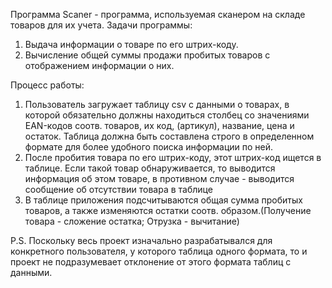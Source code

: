 Программа Scaner - программа, используемая сканером на складе товаров для их учета.
Задачи программы:
1. Выдача информации о товаре по его штрих-коду.
2. Вычисление общей суммы продажи пробитых товаров с отображением информации о них.

Процесс работы:
1. Пользователь загружает таблицу csv с данными о товарах, в которой обязательно должны находиться столбец со значениями EAN-кодов
соотв. товаров, их код, (артикул), название, цена и остаток. Таблица должна быть составлена строго в определенном формате
для более удобного поиска информации по ней.
2. После пробития товара по его штрих-коду, этот штрих-код ищется в таблице. Если такой товар обнаруживается,
то выводится информация об этом товаре,
в противном случае - выводится сообщение об отсутствии товара в таблице
3. В таблице приложения подсчитываются общая сумма пробитых товаров, а также изменяются остатки соотв. образом.(Получение товара - сложение остатка; Отрузка - вычитание)

P.S. Поскольку весь проект изначально разрабатывался для конкретного пользователя, у которого таблица одного формата, то и проект не подразумевает отклонение от этого формата таблиц с данными. 




